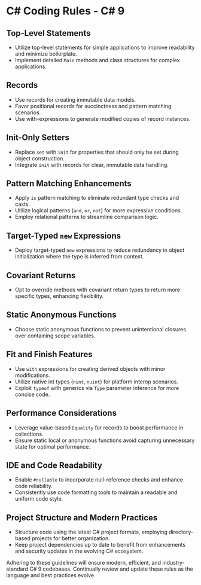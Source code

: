 # C# Coding Rules - C# 9

## Top-Level Statements
- Utilize top-level statements for simple applications to improve readability and minimize boilerplate.
- Implement detailed `Main` methods and class structures for complex applications.

## Records
- Use records for creating immutable data models.
- Favor positional records for succinctness and pattern matching scenarios.
- Use with-expressions to generate modified copies of record instances.

## Init-Only Setters
- Replace `set` with `init` for properties that should only be set during object construction.
- Integrate `init` with records for clear, immutable data handling.

## Pattern Matching Enhancements
- Apply `is` pattern matching to eliminate redundant type checks and casts.
- Utilize logical patterns (`and`, `or`, `not`) for more expressive conditions.
- Employ relational patterns to streamline comparison logic.

## Target-Typed `new` Expressions
- Deploy target-typed `new` expressions to reduce redundancy in object initialization where the type is inferred from context.

## Covariant Returns
- Opt to override methods with covariant return types to return more specific types, enhancing flexibility.

## Static Anonymous Functions
- Choose static anonymous functions to prevent unintentional closures over containing scope variables.

## Fit and Finish Features
- Use `with` expressions for creating derived objects with minor modifications.
- Utilize native int types (`nint`, `nuint`) for platform interop scenarios.
- Exploit `typeof` with generics via `Type` parameter inference for more concise code.

## Performance Considerations
- Leverage value-based `Equality` for records to boost performance in collections.
- Ensure static local or anonymous functions avoid capturing unnecessary state for optimal performance.

## IDE and Code Readability
- Enable `#nullable` to incorporate null-reference checks and enhance code reliability.
- Consistently use code formatting tools to maintain a readable and uniform code style.

## Project Structure and Modern Practices
- Structure code using the latest C# project formats, employing directory-based projects for better organization.
- Keep project dependencies up to date to benefit from enhancements and security updates in the evolving C# ecosystem.

Adhering to these guidelines will ensure modern, efficient, and industry-standard C# 9 codebases. Continually review and update these rules as the language and best practices evolve.